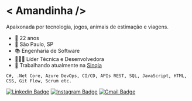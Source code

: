 # &#60; Amandinha /&#62;

Apaixonada por tecnologia, jogos, animais de estimação e viagens.

- 🌸 22 anos
- 📌 São Paulo, SP
- 📚 Engenharia de Software
- 👩🏽‍💻 Líder Técnica e Desenvolvedora
- 🧡 Trabalhando atualmente na [Sinqia](https://www.sinqia.com.br/)

`C#, .Net Core, Azure DevOps, CI/CD, APIs REST, SQL, JavaScript, HTML, CSS, Git Flow, Scrum etc.`

[![Linkedin Badge](https://img.shields.io/badge/-Amanda%20Nascimento-0a66c2?style=flat-square&logo=Linkedin&logoColor=white&link=https://www.linkedin.com/in/amandasdn/)](https://www.linkedin.com/in/amandasdn/) 
[![Instagram Badge](https://img.shields.io/badge/-@mands.q-d83268?style=flat-square&logo=Instagram&logoColor=white&link=https://www.instagram.com/mands.q/)](https://www.instagram.com/mands.q/) 
[![Gmail Badge](https://img.shields.io/badge/-asdn.amanda@gmail.com-ea4335?style=flat-square&logo=Gmail&logoColor=white&link=mailto:asdn.amanda@gmail.com)](mailto:asdn.amanda@gmail.com)

<!--[![Bow Studios Badge](https://img.shields.io/badge/-Bow%20Studios-1e1e1e?style=flat-square&logoColor=white&link=http://bowstudios.atwebpages.com/)](http://bowstudios.atwebpages.com/)-->
